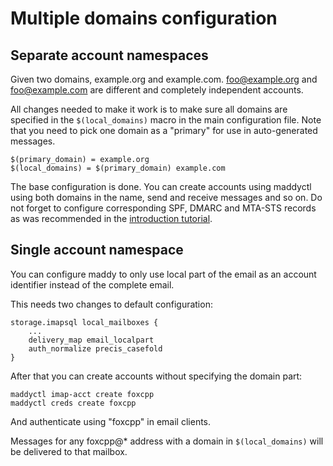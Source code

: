 # Multiple domains configuration

## Separate account namespaces

Given two domains, example.org and example.com. foo@example.org and
foo@example.com are different and completely independent accounts.

All changes needed to make it work is to make sure all domains are specified in
the `$(local_domains)` macro in the main configuration file. Note that you need
to pick one domain as a "primary" for use in auto-generated messages.
```
$(primary_domain) = example.org
$(local_domains) = $(primary_domain) example.com
```

The base configuration is done. You can create accounts using maddyctl using
both domains in the name, send and receive messages and so on.  Do not forget
to configure corresponding SPF, DMARC and MTA-STS records as was
recommended in the [introduction tutorial](tutorials/setting-up.md).

## Single account namespace

You can configure maddy to only use local part of the email
as an account identifier instead of the complete email.

This needs two changes to default configuration:
``` 
storage.imapsql local_mailboxes {
    ...
    delivery_map email_localpart
    auth_normalize precis_casefold
}
```

After that you can create accounts without specifying the domain part:
``` 
maddyctl imap-acct create foxcpp
maddyctl creds create foxcpp
```
And authenticate using "foxcpp" in email clients.

Messages for any foxcpp@* address with a domain in `$(local_domains)`
will be delivered to that mailbox.